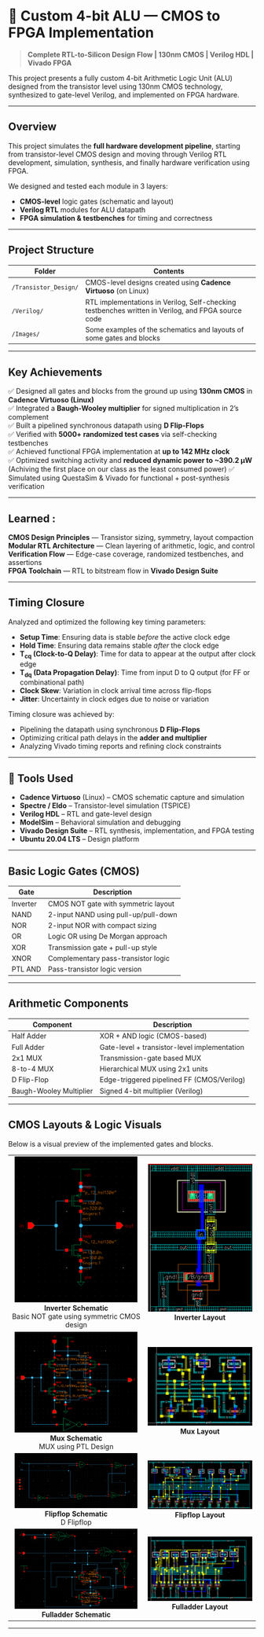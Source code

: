 # 🔬 Custom 4-bit ALU — CMOS to FPGA Implementation

> **Complete RTL-to-Silicon Design Flow | 130nm CMOS | Verilog HDL | Vivado FPGA**

This project presents a fully custom 4-bit Arithmetic Logic Unit (ALU) designed from the transistor level using 130nm CMOS technology, synthesized to gate-level Verilog, and implemented on FPGA hardware.

---

## Overview

This project simulates the **full hardware development pipeline**, starting from transistor-level CMOS design and moving through Verilog RTL development, simulation, synthesis, and finally hardware verification using FPGA.

We designed and tested each module in 3 layers:
- **CMOS-level** logic gates (schematic and layout)
- **Verilog RTL** modules for ALU datapath
- **FPGA simulation & testbenches** for timing and correctness

---

## Project Structure

| Folder                   | Contents |
|--------------------------|----------|
| `/Transistor_Design/`    | CMOS-level designs created using **Cadence Virtuoso** (on Linux) |
| `/Verilog/`              | RTL implementations in Verilog, Self-checking testbenches written in Verilog, and FPGA source code |
| `/Images/`               | Some examples of the schematics and layouts of some gates and blocks |
---

## Key Achievements

✅ Designed all gates and blocks from the ground up using **130nm CMOS** in **Cadence Virtuoso (Linux)**  
✅ Integrated a **Baugh-Wooley multiplier** for signed multiplication in 2’s complement  
✅ Built a pipelined synchronous datapath using **D Flip-Flops**  
✅ Verified with **5000+ randomized test cases** via self-checking testbenches  
✅ Achieved functional FPGA implementation at **up to 142 MHz clock**  
✅ Optimized switching activity and **reduced dynamic power to ~390.2 μW** (Achiving the first place on our class as the least consumed power) 
✅ Simulated using QuestaSim & Vivado for functional + post-synthesis verification  

---

## Learned :

**CMOS Design Principles** — Transistor sizing, symmetry, layout compaction  
**Modular RTL Architecture** — Clean layering of arithmetic, logic, and control  
**Verification Flow** — Edge-case coverage, randomized testbenches, and assertions  
**FPGA Toolchain** — RTL to bitstream flow in **Vivado Design Suite**  

---

## Timing Closure 

Analyzed and optimized the following key timing parameters:

- **Setup Time**: Ensuring data is stable *before* the active clock edge
- **Hold Time**: Ensuring data remains stable *after* the clock edge
- **T<sub>cq</sub> (Clock-to-Q Delay)**: Time for data to appear at the output after clock edge
- **T<sub>dq</sub> (Data Propagation Delay)**: Time from input D to Q output (for FF or combinational path)
- **Clock Skew**: Variation in clock arrival time across flip-flops
- **Jitter**: Uncertainty in clock edges due to noise or variation

Timing closure was achieved by:
- Pipelining the datapath using synchronous **D Flip-Flops**
- Optimizing critical path delays in the **adder and multiplier**
- Analyzing Vivado timing reports and refining clock constraints
---

## 🔧 Tools Used

- **Cadence Virtuoso** (Linux) – CMOS schematic capture and simulation  
- **Spectre / Eldo** – Transistor-level simulation (TSPICE)  
- **Verilog HDL** – RTL and gate-level design  
- **ModelSim** – Behavioral simulation and debugging  
- **Vivado Design Suite** – RTL synthesis, implementation, and FPGA testing  
- **Ubuntu 20.04 LTS** – Design platform

---

## Basic Logic Gates (CMOS)

| Gate        | Description                         |
|-------------|-------------------------------------|
| Inverter    | CMOS NOT gate with symmetric layout |
| NAND        | 2-input NAND using pull-up/pull-down |
| NOR         | 2-input NOR with compact sizing     |
| OR          | Logic OR using De Morgan approach   |
| XOR         | Transmission gate + pull-up style   |
| XNOR        | Complementary pass-transistor logic |
| PTL AND     | Pass-transistor logic version       |

---

## Arithmetic Components

| Component     | Description                                |
|---------------|--------------------------------------------|
| Half Adder    | XOR + AND logic (CMOS-based)               |
| Full Adder    | Gate-level + transistor-level implementation |
| 2x1 MUX       | Transmission-gate based MUX                |
| 8-to-4 MUX    | Hierarchical MUX using 2x1 units           |
| D Flip-Flop   | Edge-triggered pipelined FF (CMOS/Verilog) |
| Baugh-Wooley Multiplier | Signed 4-bit multiplier (Verilog)  |

---

## CMOS Layouts & Logic Visuals

Below is a visual preview of the implemented gates and blocks.

<div align="center">

<table>
  <tr>
    <td align="center">
      <img src="Images/Inv_Sch.png" width="250"/><br/>
      <b>Inverter Schematic</b><br/>
      Basic NOT gate using symmetric CMOS design
    </td>
    <td align="center">
      <img src="Images/Inv_Layout.png" width="250"/><br/>
      <b>Inverter Layout</b><br/>
    </td>
  </tr>
  <tr>
    <td align="center">
      <img src="Images/Mux_Sch.png" width="250"/><br/>
      <b>Mux Schematic</b><br/>
      MUX using PTL Design
    </td>
    <td align="center">
      <img src="Images/Mux_Layout.png" width="250"/><br/>
      <b>Mux Layout</b><br/>
    </td>
  </tr>
  <tr>
    <td align="center">
      <img src="Images/Flipflop_Sch.png" width="250"/><br/>
      <b>Flipflop Schematic</b><br/>
      D Flipflop
    </td>
    <td align="center">
      <img src="Images/Flipflop_Layout.png" width="250"/><br/>
      <b>Flipflop Layout</b><br/>
    </td>
  </tr>
  <tr>
    <td align="center">
      <img src="Images/Full_Adder_Sch.png" width="250"/><br/>
      <b>Fulladder Schematic</b><br/>
    </td>
    <td align="center">
      <img src="Images/Full_Adder_Layout.png" width="250"/><br/>
      <b>Fulladder Layout</b><br/>
    </td>
  </tr>
</table>

</div>

---
